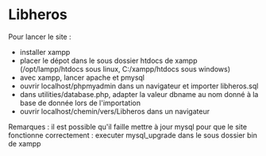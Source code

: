 # Libheros

Pour lancer le site : 
- installer xampp
- placer le dépot dans le sous dossier htdocs de xampp (/opt/lampp/htdocs sous linux, C:/xampp/htdocs sous windows)
- avec xampp, lancer apache et pmysql
- ouvrir localhost/phpmyadmin dans un navigateur et importer libheros.sql
- dans utilities/database.php, adapter la valeur dbname au nom donné à la base de donnée lors de l'importation
- ouvrir localhost/chemin/vers/Libheros dans un navigateur

Remarques :
il est possible qu'il faille mettre à jour mysql pour que le site fonctionne correctement :
executer mysql_upgrade dans le sous dossier bin de xampp
